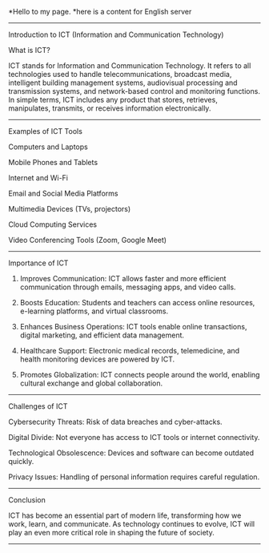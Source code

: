 *Hello to my page.
*here is a content for English server

---

Introduction to ICT (Information and Communication Technology)

What is ICT?

ICT stands for Information and Communication Technology. It refers to all technologies used to handle telecommunications, broadcast media, intelligent building management systems, audiovisual processing and transmission systems, and network-based control and monitoring functions. In simple terms, ICT includes any product that stores, retrieves, manipulates, transmits, or receives information electronically.


---

Examples of ICT Tools

Computers and Laptops

Mobile Phones and Tablets

Internet and Wi-Fi

Email and Social Media Platforms

Multimedia Devices (TVs, projectors)

Cloud Computing Services

Video Conferencing Tools (Zoom, Google Meet)



---

Importance of ICT

1. Improves Communication: ICT allows faster and more efficient communication through emails, messaging apps, and video calls.


2. Boosts Education: Students and teachers can access online resources, e-learning platforms, and virtual classrooms.


3. Enhances Business Operations: ICT tools enable online transactions, digital marketing, and efficient data management.


4. Healthcare Support: Electronic medical records, telemedicine, and health monitoring devices are powered by ICT.


5. Promotes Globalization: ICT connects people around the world, enabling cultural exchange and global collaboration.




---

Challenges of ICT

Cybersecurity Threats: Risk of data breaches and cyber-attacks.

Digital Divide: Not everyone has access to ICT tools or internet connectivity.

Technological Obsolescence: Devices and software can become outdated quickly.

Privacy Issues: Handling of personal information requires careful regulation.



---

Conclusion

ICT has become an essential part of modern life, transforming how we work, learn, and communicate. As technology continues to evolve, ICT will play an even more critical role in shaping the future of society.


---



